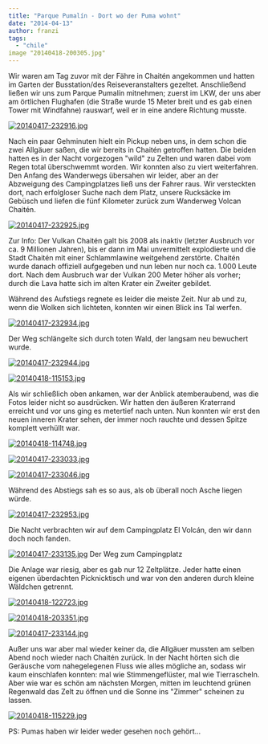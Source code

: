 ```yaml
---
title: "Parque Pumalín - Dort wo der Puma wohnt"
date: "2014-04-13"
author: franzi
tags: 
  - "chile"
image "20140418-200305.jpg"
---
```


Wir waren am Tag zuvor mit der Fähre in Chaitén angekommen und hatten im Garten der Busstation/des Reiseveranstalters gezeltet. Anschließend ließen wir uns zum Parque Pumalín mitnehmen; zuerst im LKW, der uns aber am örtlichen Flughafen (die Straße wurde 15 Meter breit und es gab einen Tower mit Windfahne) rauswarf, weil er in eine andere Richtung musste.

[![20140417-232916.jpg](images/20140417-232916.jpg)](https://hafenstrand.wordpress.com/wp-content/uploads/2014/04/20140417-232916.jpg)

Nach ein paar Gehminuten hielt ein Pickup neben uns, in dem schon die zwei Allgäuer saßen, die wir bereits in Chaitén getroffen hatten. Die beiden hatten es in der Nacht vorgezogen "wild" zu Zelten und waren dabei vom Regen total überschwemmt worden. Wir konnten also zu viert weiterfahren. Den Anfang des Wanderwegs übersahen wir leider, aber an der Abzweigung des Campingplatzes ließ uns der Fahrer raus. Wir versteckten dort, nach erfolgloser Suche nach dem Platz, unsere Rucksäcke im Gebüsch und liefen die fünf Kilometer zurück zum Wanderweg Volcan Chaitén.

[![20140417-232925.jpg](images/20140417-232925.jpg)](https://hafenstrand.wordpress.com/wp-content/uploads/2014/04/20140417-232925.jpg)

Zur Info: Der Vulkan Chaitén galt bis 2008 als inaktiv (letzter Ausbruch vor ca. 9 Millionen Jahren), bis er dann im Mai unvermittelt explodierte und die Stadt Chaitén mit einer Schlammlawine weitgehend zerstörte. Chaitén wurde danach offiziell aufgegeben und nun leben nur noch ca. 1.000 Leute dort. Nach dem Ausbruch war der Vulkan 200 Meter höher als vorher; durch die Lava hatte sich im alten Krater ein Zweiter gebildet.

Während des Aufstiegs regnete es leider die meiste Zeit. Nur ab und zu, wenn die Wolken sich lichteten, konnten wir einen Blick ins Tal werfen.

[![20140417-232934.jpg](images/20140417-232934.jpg)](https://hafenstrand.wordpress.com/wp-content/uploads/2014/04/20140417-232934.jpg)

Der Weg schlängelte sich durch toten Wald, der langsam neu bewuchert wurde.

[![20140417-232944.jpg](images/20140417-232944.jpg)](https://hafenstrand.wordpress.com/wp-content/uploads/2014/04/20140417-232944.jpg)  
  
[![20140418-115153.jpg](images/20140418-1151531.jpg)](https://hafenstrand.wordpress.com/wp-content/uploads/2014/04/20140418-1151531.jpg)

Als wir schließlich oben ankamen, war der Anblick atemberaubend, was die Fotos leider nicht so ausdrücken. Wir hatten den äußeren Kraterrand erreicht und vor uns ging es metertief nach unten. Nun konnten wir erst den neuen inneren Krater sehen, der immer noch rauchte und dessen Spitze komplett verhüllt war.

[![20140418-114748.jpg](images/20140418-114748.jpg)](https://hafenstrand.wordpress.com/wp-content/uploads/2014/04/20140418-114748.jpg)

[![20140417-233033.jpg](images/20140417-233033.jpg)](https://hafenstrand.wordpress.com/wp-content/uploads/2014/04/20140417-233033.jpg)

[![20140417-233046.jpg](images/20140417-233046.jpg)](https://hafenstrand.wordpress.com/wp-content/uploads/2014/04/20140417-233046.jpg)

Während des Abstiegs sah es so aus, als ob überall noch Asche liegen würde.

[![20140417-232953.jpg](images/20140417-232953.jpg)](https://hafenstrand.wordpress.com/wp-content/uploads/2014/04/20140417-232953.jpg)

Die Nacht verbrachten wir auf dem Campingplatz El Volcán, den wir dann doch noch fanden.

[![20140417-233135.jpg](images/20140417-233135.jpg)](https://hafenstrand.wordpress.com/wp-content/uploads/2014/04/20140417-233135.jpg) Der Weg zum Campingplatz

Die Anlage war riesig, aber es gab nur 12 Zeltplätze. Jeder hatte einen eigenen überdachten Picknicktisch und war von den anderen durch kleine Wäldchen getrennt.

[![20140418-122723.jpg](images/20140418-122723.jpg)](https://hafenstrand.wordpress.com/wp-content/uploads/2014/04/20140418-122723.jpg)

[![20140418-203351.jpg](images/20140418-203351.jpg)](https://hafenstrand.wordpress.com/wp-content/uploads/2014/04/20140418-203351.jpg)

[![20140417-233144.jpg](images/20140417-233144.jpg)](https://hafenstrand.wordpress.com/wp-content/uploads/2014/04/20140417-233144.jpg)

Außer uns war aber mal wieder keiner da, die Allgäuer mussten am selben Abend noch wieder nach Chaitén zurück. In der Nacht hörten sich die Geräusche vom nahegelegenen Fluss wie alles mögliche an, sodass wir kaum einschlafen konnten: mal wie Stimmengeflüster, mal wie Tierrascheln. Aber wie war es schön am nächsten Morgen, mitten im leuchtend grünen Regenwald das Zelt zu öffnen und die Sonne ins "Zimmer" scheinen zu lassen.

[![20140418-115229.jpg](images/20140418-115229.jpg)](https://hafenstrand.wordpress.com/wp-content/uploads/2014/04/20140418-115229.jpg)

PS: Pumas haben wir leider weder gesehen noch gehört...
